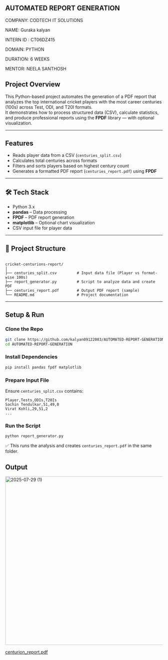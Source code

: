 
## AUTOMATED REPORT GENERATION

COMPANY: CODTECH IT SOLUTIONS

NAME: Guraka kalyan

INTERN ID : CT06DZ415

DOMAIN: PYTHON

DURATION: 6 WEEKS

MENTOR: NEELA SANTHOSH

##  Project Overview

This Python-based project automates the generation of a PDF report that analyzes the top international cricket players with the most career centuries (100s) across Test, ODI, and T20I formats.  
It demonstrates how to process structured data (CSV), calculate statistics, and produce professional reports using the **FPDF** library — with optional visualization.

---

##  Features

-  Reads player data from a CSV (`centuries_split.csv`)  
-  Calculates total centuries across formats  
-  Filters and sorts players based on highest century count  
-  Generates a formatted PDF report (`centuries_report.pdf`) using **FPDF**  

---

## 🛠️ Tech Stack

- Python 3.x  
- **pandas** – Data processing  
- **FPDF** – PDF report generation  
- **matplotlib** – Optional chart visualization  
- CSV input file for player data

---

## 📁 Project Structure

```

cricket-centurions-report/
│
├── centuries_split.csv         # Input data file (Player vs format-wise 100s)
├── report_generator.py         # Script to analyze data and create PDF
├── centuries_report.pdf        # Output PDF report (sample)
└── README.md                   # Project documentation

````

---

##  Setup & Run

### Clone the Repo
```bash
git clone https://github.com/kalyan09122003/AUTOMATED-REPORT-GENERATION.git
cd AUTOMATED-REPORT-GENERATION
````

### Install Dependencies

```bash
pip install pandas fpdf matplotlib
```

### Prepare Input File

Ensure `centuries_split.csv` contains:

```csv
Player,Tests,ODIs,T20Is
Sachin Tendulkar,51,49,0
Virat Kohli,29,51,2
...
```

### Run the Script

```bash
python report_generator.py
```

✅ This runs the analysis and creates `centuries_report.pdf` in the same folder.


## Output
<img width="960" height="540" alt="2025-07-29 (1)" src="https://github.com/user-attachments/assets/19571a27-7385-4efa-9557-adc7148587f8" />


[centurion_report.pdf](https://github.com/user-attachments/files/21490518/centurion_report.pdf)

